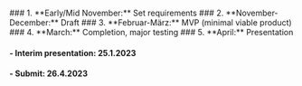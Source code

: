 <br>
### 1. **Early/Mid November:** Set requirements
### 2. **November-December:** Draft
### 3. **Februar-März:** MVP (minimal viable product)
### 4. **March:** Completion, major testing
### 5. **April:** Presentation 
<br>

#### - Interim presentation: 25.1.2023
#### - Submit: 26.4.2023 